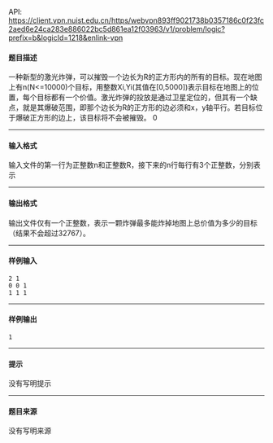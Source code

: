 API: https://client.vpn.nuist.edu.cn/https/webvpn893ff9021738b0357186c0f23fc2aed6e24ca283e886022bc5d861ea12f03963/v1/problem/logic?prefix=b&logicId=1218&enlink-vpn

#### 题目描述

一种新型的激光炸弹，可以摧毁一个边长为R的正方形内的所有的目标。现在地图上有n(N<=10000)个目标，用整数Xi,Yi(其值在\[0,5000\])表示目标在地图上的位置，每个目标都有一个价值。激光炸弹的投放是通过卫星定位的，但其有一个缺点，就是其爆破范围，即那个边长为R的正方形的边必须和x，y轴平行。若目标位于爆破正方形的边上，该目标将不会被摧毁。 0

---

#### 输入格式

输入文件的第一行为正整数n和正整数R，接下来的n行每行有3个正整数，分别表示

---

#### 输出格式

输出文件仅有一个正整数，表示一颗炸弹最多能炸掉地图上总价值为多少的目标（结果不会超过32767）。

---

#### 样例输入
```
2 1
0 0 1
1 1 1
```

---

#### 样例输出
```
1
```

---

#### 提示

没有写明提示

---

#### 题目来源

没有写明来源